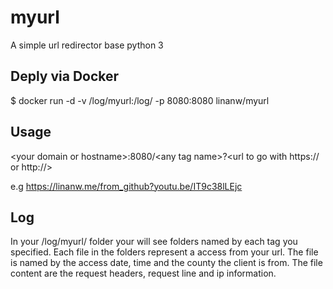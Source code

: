 # myurl
A simple url redirector base python 3

## Deply via Docker

$ docker run -d -v /log/myurl:/log/ -p 8080:8080 linanw/myurl

## Usage

\<your domain or hostname\>:8080/\<any tag name\>?\<url to go with https:// or http://\>

e.g https://linanw.me/from_github?youtu.be/IT9c38lLEjc

## Log

In your /log/myurl/ folder your will see folders named by each tag you specified. Each file in the folders represent a access from your url. The file is named by the access date, time and the county the client is from. The file content are the request headers, request line and ip information.
